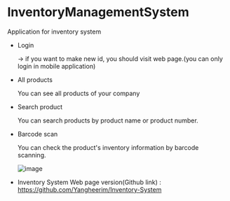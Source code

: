 # InventoryManagementSystem
Application for inventory system
- Login

  -> if you want to make new id, you should visit web page.(you can only login in mobile application)

- All products

  You can see all products of your company

- Search product

  You can search products by product name or product number.

- Barcode scan

  You can check the product's inventory information by barcode scanning.
  
  ![image](https://user-images.githubusercontent.com/64013256/123593461-80237c00-d829-11eb-8b11-09d0614d3667.png)

- Inventory System Web page version(Github link) : https://github.com/Yangheerim/Inventory-System

